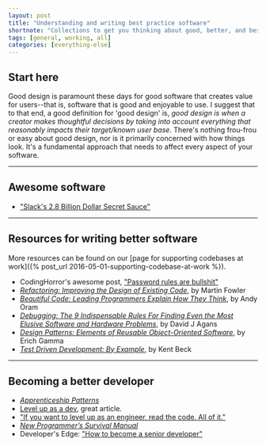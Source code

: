 ```yaml
---
layout: post
title: "Understanding and writing best practice software"
shortnote: "Collections to get you thinking about good, better, and best-around."
tags: [general, working, all]
categories: [everything-else]
---
```


## Start here

Good design is paramount these days for good software that creates value for users--that is, software that is good and enjoyable to use. I suggest that to that end, a good definition for 'good design' is, *good design is when a creator makes thoughtful decisions by taking into account everything that reasonably impacts their target/known user base*. There's nothing frou-frou or easy about good design, nor is it primarily concerned with how things look. It's a fundamental approach that needs to affect every aspect of your software.

<hr>

## Awesome software

* ["Slack's 2.8 Billion Dollar Secret Sauce"](https://medium.com/@awilkinson/slack-s-2-8-billion-dollar-secret-sauce-5c5ec7117908#.kx1zffnv8)

<hr>

## Resources for writing better software
More resources can be found on our [page for supporting codebases at work]({% post_url 2016-05-01-supporting-codebase-at-work %}).

* CodingHorror's awesome post, ["Password rules are bullshit"](https://blog.codinghorror.com/password-rules-are-bullshit/)
* *[Refactoring: Improving the Design of Existing Code](https://www.amazon.com/Refactoring-Improving-Design-Existing-Code/dp/0201485672/ref=as_li_ss_tl?ie=UTF8&linkCode=ll1&tag=eejs-20&linkId=503f5f6539e7c33836f1f848b424295f)*, by Martin Fowler
* *[Beautiful Code: Leading Programmers Explain How They Think](https://www.amazon.com/Beautiful-Code-Leading-Programmers-Practice/dp/0596510047/ref=as_li_ss_tl?ie=UTF8&linkCode=ll1&tag=eejs-20&linkId=9584716c6027fccff9c12e866f3353a2)*, by Andy Oram
* *[Debugging: The 9 Indispensable Rules For Finding Even the Most Elusive Software and Hardware Problems](https://www.amazon.com/gp/product/0814474578/ref=as_li_ss_tl?ie=UTF8&linkCode=ll1&tag=eejs-20&linkId=7c11d9e624328bb8242dc11e9c73e0d7)*, by David J Agans
* *[Design Patterns: Elements of Reusable Object-Oriented Software](https://www.amazon.com/Design-Patterns-Elements-Reusable-Object-Oriented/dp/0201633612/ref=as_li_ss_tl?ie=UTF8&dpID=51szD9HC9pL&dpSrc=sims&preST=_AC_UL160_SR127%2C160_&refRID=1M5H8SBQF96ZHXYV1RQ2&linkCode=ll1&tag=eejs-20&linkId=530b7fcb4f0e734b7952559730673cae)*, by Erich Gamma
* *[Test Driven Development: By Example](https://www.amazon.com/Test-Driven-Development-By-Example/dp/0321146530/ref=as_li_ss_tl?ie=UTF8&linkCode=ll1&tag=eejs-20&linkId=4bdd44ebc587c423a1986285edd66e2c)*, by Kent Beck

<hr>

## Becoming a better developer

* *[Apprenticeship Patterns](https://www.oreilly.com/library/view/apprenticeship-patterns/9780596806842/)*
* [Level up as a dev](https://medium.freecodecamp.com/how-to-level-up-as-a-developer-87344584777c#.2x5iu4n2i), great article.
* ["If you want to level up as an engineer, read the code. All of it."](https://medium.com/@mrjoelkemp/a-single-action-that-will-level-you-up-as-a-software-engineer-d5cd2d0e4787)
* *[New Programmer’s Survival Manual](https://www.amazon.com/New-Programmers-Survival-Manual-Workplace/dp/1934356816)*
* Developer's Edge: ["How to become a senior developer"](https://hackernoon.com/developers-edge-how-to-become-a-senior-developer-f1ec1738cf45)
